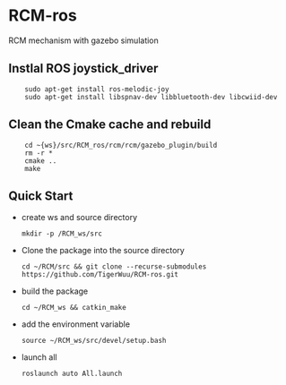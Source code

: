 # RCM-ros
RCM mechanism with gazebo simulation

## Instlal ROS joystick_driver
  
        sudo apt-get install ros-melodic-joy
        sudo apt-get install libspnav-dev libbluetooth-dev libcwiid-dev

## Clean the Cmake cache and rebuild

        cd ~{ws}/src/RCM_ros/rcm/rcm/gazebo_plugin/build
        rm -r *
        cmake ..
        make

## Quick Start
  * create ws and source directory
        
        mkdir -p /RCM_ws/src
      
  * Clone the package into the source directory
  
        cd ~/RCM/src && git clone --recurse-submodules https://github.com/TigerWuu/RCM-ros.git
      
  * build the package
  
        cd ~/RCM_ws && catkin_make
        
  * add the environment variable

        source ~/RCM_ws/src/devel/setup.bash
    
  * launch all
  
        roslaunch auto All.launch
